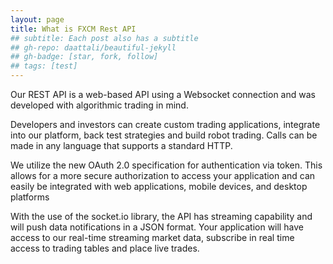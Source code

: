 ```yaml
---
layout: page
title: What is FXCM Rest API
## subtitle: Each post also has a subtitle
## gh-repo: daattali/beautiful-jekyll
## gh-badge: [star, fork, follow]
## tags: [test]
---
```


Our REST API is a web-based API using a Websocket connection and was developed with algorithmic trading in mind.

Developers and investors can create custom trading applications, integrate into our platform, back test strategies and build robot trading. Calls can be made in any language that supports a standard HTTP.

We utilize the new OAuth 2.0 specification for authentication via token. This allows for a more secure authorization to access your application and can easily be integrated with web applications, mobile devices, and desktop platforms

With the use of the socket.io library, the API has streaming capability and will push data notifications in a JSON format. Your application will have access to our real-time streaming market data, subscribe in real time access to trading tables and place live trades.